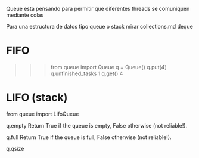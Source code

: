 Queue esta pensando para permitir que diferentes threads se comuniquen mediante colas

Para una estructura de datos tipo queue o stack mirar collections.md deque

# FIFO
>>> from queue import Queue
>>> q = Queue()
>>> q.put(4)
>>> q.unfinished_tasks
1
>>> q.get()
4


# LIFO (stack)
from queue import LifoQueue

q.empty
 Return True if the queue is empty, False otherwise (not reliable!).


q.full
 Return True if the queue is full, False otherwise (not reliable!).  

q.qsize
